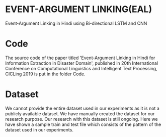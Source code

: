 # EVENT-ARGUMENT LINKING(EAL)
Event-Argument Linking in Hindi using Bi-directional LSTM and CNN



# Code
The source code of the paper titled 'Event-Argument Linking in Hindi for Information Extraction in Disaster Domain', published in 20th International Conference on Computational Linguistics and Intelligent Text Processing, CICLing 2019 is put in the folder Code. 

# Dataset
We cannot provide the entire dataset used in our experiments as it is not a publicly available dataset. We have manually created the dataset for our research purpose. Our research with this dataset is still ongoing. Here we have shown a sample train and test file which consists of the pattern of the dataset used in our experiments.
